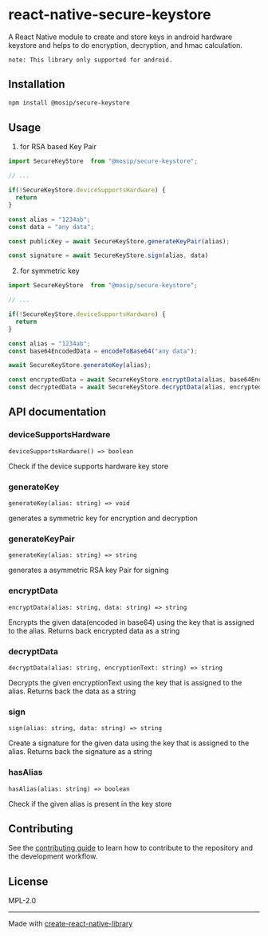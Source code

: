 # react-native-secure-keystore
A React Native module to create and store keys in android hardware keystore and helps to do encryption, decryption, and hmac calculation.

`note: This library only supported for android.`

## Installation

```sh
npm install @mosip/secure-keystore
```

## Usage

1. for RSA based Key Pair

```js
import SecureKeyStore  from "@mosip/secure-keystore";

// ...

if(!SecureKeyStore.deviceSupportsHardware) {
  return
}

const alias = "1234ab";
const data = "any data";

const publicKey = await SecureKeyStore.generateKeyPair(alias);

const signature = await SecureKeyStore.sign(alias, data)

```


2. for symmetric key

```js
import SecureKeyStore  from "@mosip/secure-keystore";

// ...

if(!SecureKeyStore.deviceSupportsHardware) {
  return
}

const alias = "1234ab";
const base64EncodedData = encodeToBase64("any data");

await SecureKeyStore.generateKey(alias);

const encryptedData = await SecureKeyStore.encryptData(alias, base64EncodedData)
const decryptedData = await SecureKeyStore.decryptData(alias, encryptedData)

```


## API documentation

### deviceSupportsHardware

`deviceSupportsHardware() => boolean`

Check if the device supports hardware key store


### generateKey

`generateKey(alias: string) => void`

generates a symmetric key for encryption and decryption

### generateKeyPair

`generateKey(alias: string) => string`

generates a asymmetric RSA key Pair for signing

### encryptData

`encryptData(alias: string, data: string) => string`

Encrypts the given data(encoded in base64) using the key that is assigned to the alias. Returns back encrypted data as a string

### decryptData

`decryptData(alias: string, encryptionText: string) => string`

Decrypts the given encryptionText using the key that is assigned to the alias. Returns back the data as a string

### sign

`sign(alias: string, data: string) => string`

Create a signature for the given data using the key that is assigned to the alias. Returns back the signature as a string

### hasAlias

`hasAlias(alias: string) => boolean`

Check if the given alias is present in the key store


## Contributing

See the [contributing guide](CONTRIBUTING.md) to learn how to contribute to the repository and the development workflow.

## License

MPL-2.0

---

Made with [create-react-native-library](https://github.com/callstack/react-native-builder-bob)
